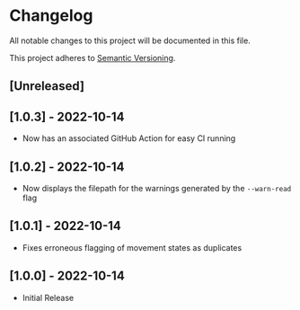 # Changelog

All notable changes to this project will be documented in this file.

This project adheres to [Semantic Versioning](https://semver.org).

## [Unreleased]

## [1.0.3] - 2022-10-14

* Now has an associated GitHub Action for easy CI running

## [1.0.2] - 2022-10-14

* Now displays the filepath for the warnings generated by the `--warn-read` flag

## [1.0.1] - 2022-10-14

* Fixes erroneous flagging of movement states as duplicates

## [1.0.0] - 2022-10-14

* Initial Release